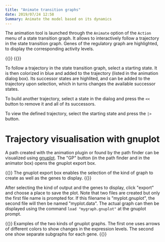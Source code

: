 ```yaml
---
title: "Animate transition graphs"
date: 2019/07/24 12:58
Summary: Animate the model based on its dynamics
---
```



The animation tool is launched through the ``Animate`` option of
the ``Action`` menu of a state transition graph. It allows to
interactively follow a trajectory in the state transition graph. Genes of the
regulatory graph are highlighted, to display the corresponding activity levels.

{{<fig src="animator.png" title="The animation plugin">}}
{{</fig>}}



To follow a trajectory in the state transition graph, select a starting state. It
is then colorized in blue and added to the trajectory (listed in the animation
dialog box). Its successor states are highlited, and can be added to the
trajectory upon selection, which in turns changes the available successor states.

To build another trajectory, select a state in the dialog and press the ``<<``
button to remove it and all of its successors.

To view the defined trajectory, select the starting state and press the ``|>`` button.

Trajectory visualisation with gnuplot
=====================================

A path created with the animation plugin or found by the path
finder can be visualized using [gnuplot](http://www.gnuplot.info).
The "GP" button (in the path finder and in the animator box) opens the gnuplot export box.

{{<fig src="gnuplotExport.png" title="Gnuplot export box">}}
The gnuplot export box enables the selection of the kind
of graph to create as well as the genes to display.
{{</fig>}}


After selecting the kind of output and the genes to display, click "export" and choose a place to save the plot.
Note that two files are created but only the first file name is prompted for.
If this filename is "myplot.gnuplot", the second file will then be named "myplot.data".
The actual graph can then be displayed using the command ``load "mygraph.gnuplot"`` at the gnuplot prompt.

{{<fig src="gnuplot.png" title="gnuplot export examples">}}
Examples of the two kinds of gnuplot graphs. The first one
uses arrows of different colors to show changes in the expression levels.
The second one show separate subgraphs for each gene.
{{</fig>}}


